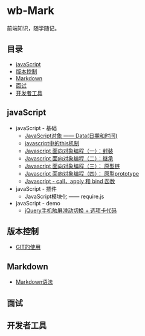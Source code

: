 # wb-Mark

前端知识，随学随记。

## 目录

- [javaScript](#javaScript)
- [版本控制](#版本控制)
- [Markdown](#Markdown)
- [面试](#面试)
- [开发者工具](#开发者工具)


## javaScript
- javaScript - 基础
  - [JavaScript对象 —— Data(日期和时间)](./Marklist/NO.01)
  - [javascript中的this机制](./Marklist/NO.02/list-1)
  - [Javascript 面向对象编程（一）：封装](./Marklist/NO.02/list-5)
  - [Javascript 面向对象编程（二）：继承](./Marklist/NO.02/list-2)
  - [Javascript 面向对象编程（三）： 原型链](./Marklist/NO.02/list-3)
  - [Javascript 面向对象编程（四）： 原型prototype](./Marklist/NO.02/list-6 )
  - [Javascript - call，apply 和 bind 函数](./Marklist/NO.02/list-4)
- javaScript - 插件
  -  JavaScript模块化 —— require.js 
- javaScript - demo
  - [jQuery手机触屏滑动切换 + 选项卡代码](https://liangweibiao.github.io/Mark/Marklist/NO.07/list-1/index.html) 
  

## 版本控制
   - [GIT的使用](./Marklist/NO.05)


## Markdown
  - [Markdown语法](./Marklist/NO.04)

## 面试

## 开发者工具

  
  

